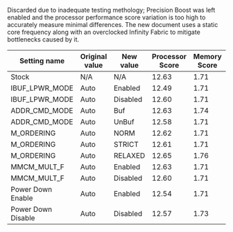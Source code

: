 Discarded due to inadequate testing methology; Precision Boost was left enabled and the processor performance score variation is too high to accurately measure minimal differences. The new document uses a static core frequency along with an overclocked Infinity Fabric to mitigate bottlenecks caused by it.

| Setting name | Original value | New value | Processor Score | Memory Score | Graphics Score | Average Score |
| ------------ | -------------- | --------- | --------------- | ------------ | -------------- | ------------- |
| Stock        | N/A            | N/A       | 12.63           | 1.71         | 8.50           | 7.61          |
| IBUF_LPWR_MODE | Auto | Enabled | 12.49 | 1.71 | 8.49 | 7.56 |
| IBUF_LPWR_MODE | Auto | Disabled | 12.60 | 1.71 | 8.52 | 7.61 |
| ADDR_CMD_MODE | Auto | Buf | 12.63 | 1.74 | 8.49 | 7.62 |
| ADDR_CMD_MODE | Auto | UnBuf | 12.58 | 1.71 | 8.54 | 7.61 |
| M_ORDERING | Auto | NORM | 12.62 | 1.71 | 8.56 | 7.63 |
| M_ORDERING | Auto | STRICT | 12.61 | 1.71 | 8.52 | 7.61 |
| M_ORDERING | Auto | RELAXED | 12.65 | 1.76 | 8.54 | 7.65 |
| MMCM_MULT_F | Auto | Enabled | 12.63 | 1.71 | 8.56 | 7.63 |
| MMCM_MULT_F | Auto | Disabled | 12.60 | 1.71 | 8.49 | 7.60 |
| Power Down Enable | Auto | Enabled | 12.54 | 1.71 | 8.52 | 7.59
| Power Down Disable | Auto | Disabled | 12.57 | 1.73 |
